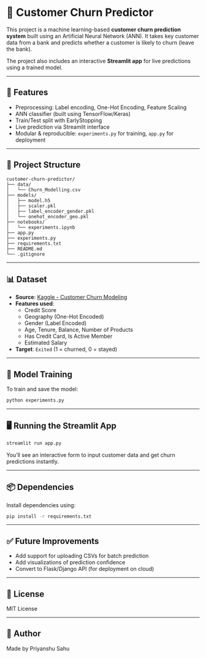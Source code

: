 # 🧠 Customer Churn Predictor

This project is a machine learning-based **customer churn prediction system** built using an Artificial Neural Network (ANN). It takes key customer data from a bank and predicts whether a customer is likely to churn (leave the bank).

The project also includes an interactive **Streamlit app** for live predictions using a trained model.

---

## 🚀 Features

- Preprocessing: Label encoding, One-Hot Encoding, Feature Scaling
- ANN classifier (built using TensorFlow/Keras)
- Train/Test split with EarlyStopping
- Live prediction via Streamlit interface
- Modular & reproducible: `experiments.py` for training, `app.py` for deployment

---

## 📁 Project Structure

```
customer-churn-predictor/
├── data/
│   └── Churn_Modelling.csv
├── models/
│   ├── model.h5
│   ├── scaler.pkl
│   ├── label_encoder_gender.pkl
│   └── onehot_encoder_geo.pkl
├── notebooks/
│   └── experiments.ipynb
├── app.py
├── experiments.py
├── requirements.txt
├── README.md
└── .gitignore
```

---

## 📊 Dataset

- **Source**: [Kaggle - Customer Churn Modeling](https://www.kaggle.com/datasets/shubhendra7/customer-churn-modeling)
- **Features used**:
  - Credit Score
  - Geography (One-Hot Encoded)
  - Gender (Label Encoded)
  - Age, Tenure, Balance, Number of Products
  - Has Credit Card, Is Active Member
  - Estimated Salary
- **Target**: `Exited` (1 = churned, 0 = stayed)

---

## 🧪 Model Training

To train and save the model:

```bash
python experiments.py
```

---

## 🖥️ Running the Streamlit App

```bash
streamlit run app.py
```

You’ll see an interactive form to input customer data and get churn predictions instantly.

---

## 📦 Dependencies

Install dependencies using:

```bash
pip install -r requirements.txt
```

---

## ✅ Future Improvements

- Add support for uploading CSVs for batch prediction
- Add visualizations of prediction confidence
- Convert to Flask/Django API (for deployment on cloud)

---

## 🔗 License

MIT License

---

## 👤 Author

Made by Priyanshu Sahu
